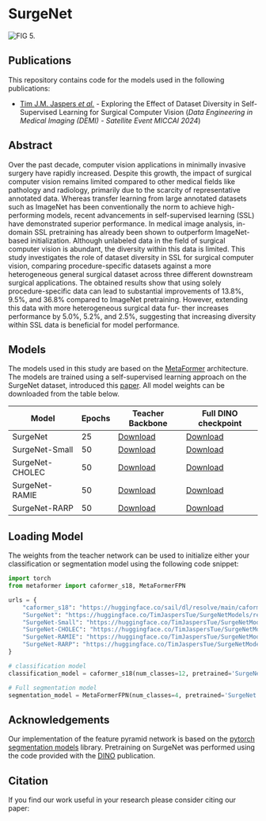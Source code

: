 # SurgeNet
![FIG 5.](figures/SurgeNet.png)

## Publications
This repository contains code for the models used in the following publications:

- [Tim J.M. Jaspers *et al.*](https://) - Exploring the Effect of Dataset Diversity in
Self-Supervised Learning for Surgical Computer
Vision (*Data Engineering in Medical Imaging (DEMI) - Satellite Event MICCAI 2024*)

  
## Abstract
Over the past decade, computer vision applications in minimally invasive surgery have rapidly increased. Despite this growth, the
impact of surgical computer vision remains limited compared to other medical fields like pathology and radiology, primarily due to the scarcity
of representative annotated data. Whereas transfer learning from large
annotated datasets such as ImageNet has been conventionally the norm
to achieve high-performing models, recent advancements in self-supervised
learning (SSL) have demonstrated superior performance. In medical image analysis, in-domain SSL pretraining has already been shown to outperform ImageNet-based initialization. Although unlabeled data in the
field of surgical computer vision is abundant, the diversity within this data is limited. This study investigates the role of dataset diversity in
SSL for surgical computer vision, comparing procedure-specific datasets against a more heterogeneous general surgical dataset across three different downstream surgical applications. 
The obtained results show that using solely procedure-specific data can lead to substantial improvements of 13.8%, 9.5%, and 36.8% compared to ImageNet pretraining. However, extending this data with more heterogeneous surgical data fur-
ther increases performance by 5.0%, 5.2%, and 2.5%, suggesting that increasing diversity within SSL data is beneficial for model performance.

## Models
The models used in this study are based on the [MetaFormer](https://arxiv.org/abs/2210.13452) architecture. The models are trained using a self-supervised learning approach on the SurgeNet
dataset, introduced this [paper](https://). All model weights can be downloaded from the table below.

| Model           | Epochs | Teacher Backbone                                                                                                                          | Full DINO checkpoint                                                                                                                 |
|-----------------|--------|-------------------------------------------------------------------------------------------------------------------------------------------|--------------------------------------------------------------------------------------------------------------------------------------|
| SurgeNet        | 25     | [Download](https://huggingface.co/TimJaspersTue/SurgeNetModels/resolve/main/SurgeNet_checkpoint_epoch0025_teacher.pth?download=true)      | [Download](https://huggingface.co/TimJaspersTue/SurgeNetModels/resolve/main/SurgeNet_checkpoint0025.pth?download=true) |
| SurgeNet-Small  | 50     | [Download](https://huggingface.co/TimJaspersTue/SurgeNetModels/resolve/main/SurgeNetSmall_checkpoint_epoch0050_teacher.pth?download=true) | [Download](https://huggingface.co/TimJaspersTue/SurgeNetModels/resolve/main/SurgeNetSmall_checkpoint0050.pth?download=true) |
| SurgeNet-CHOLEC | 50     | [Download](https://huggingface.co/TimJaspersTue/SurgeNetModels/resolve/main/CHOLEC_checkpoint_epoch0050_teacher.pth?download=true)        | [Download](https://huggingface.co/TimJaspersTue/SurgeNetModels/resolve/main/CHOLEC_checkpoint0050.pth?download=true) | 
| SurgeNet-RAMIE  | 50     | [Download](https://huggingface.co/TimJaspersTue/SurgeNetModels/resolve/main/RAMIE_checkpoint_epoch0050_teacher.pth?download=true)         | [Download](https://huggingface.co/TimJaspersTue/SurgeNetModels/resolve/main/RAMIE_checkpoint0050.pth?download=true) | 
| SurgeNet-RARP   | 50     | [Download](https://huggingface.co/TimJaspersTue/SurgeNetModels/resolve/main/RARP_checkpoint_epoch0050_teacher.pth?download=true)          | [Download](https://huggingface.co/TimJaspersTue/SurgeNetModels/resolve/main/RARP_checkpoint0050.pth?download=true) |


## Loading Model
The weights from the teacher network can be used to initialize either your classification or segmentation model using the following code snippet:

```python
import torch
from metaformer import caformer_s18, MetaFormerFPN

urls = {
    "caformer_s18": "https://huggingface.co/sail/dl/resolve/main/caformer/caformer_s18.pth",
    "SurgeNet": "https://huggingface.co/TimJaspersTue/SurgeNetModels/resolve/main/SurgeNet_checkpoint_epoch0025_teacher.pth?download=true",
    "SurgeNet-Small": "https://huggingface.co/TimJaspersTue/SurgeNetModels/resolve/main/SurgeNetSmall_checkpoint_epoch0050_teacher.pth?download=true",
    "SurgeNet-CHOLEC": "https://huggingface.co/TimJaspersTue/SurgeNetModels/resolve/main/CHOLEC_checkpoint_epoch0050_teacher.pth?download=true",
    "SurgeNet-RAMIE": "https://huggingface.co/TimJaspersTue/SurgeNetModels/resolve/main/RAMIE_checkpoint_epoch0050_teacher.pth?download=true",
    "SurgeNet-RARP": "https://huggingface.co/TimJaspersTue/SurgeNetModels/resolve/main/RARP_checkpoint_epoch0050_teacher.pth?download=true"
}

# classification model
classification_model = caformer_s18(num_classes=12, pretrained='SurgeNet', pretrained_weights=urls['SurgeNet'])

# Full segmentation model
segmentation_model = MetaFormerFPN(num_classes=4, pretrained='SurgeNet', pretrained_weights=urls['SurgeNet'])

```

## Acknowledgements
Our implementation of the feature pyramid network is based on the [pytorch segmentation models](https://segmentation-modelspytorch.readthedocs.io/en/latest/) library.
Pretraining on SurgeNet was performed using the code provided with the [DINO](https://github.com/facebookresearch/dino) publication.

## Citation
If you find our work useful in your research please consider citing our paper: